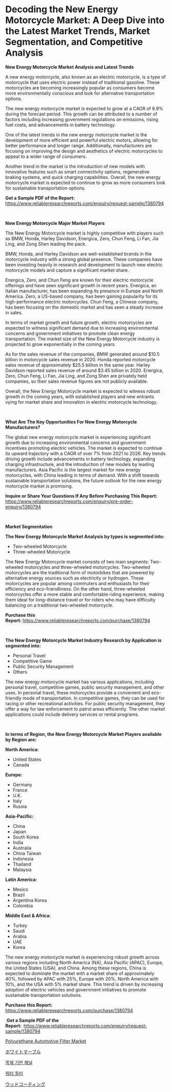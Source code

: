 <p><h1>Decoding the New Energy Motorcycle Market: A Deep Dive into the Latest Market Trends, Market Segmentation, and Competitive Analysis</h1></p><p><strong>New Energy Motorcycle Market Analysis and Latest Trends</strong></p>
<p><p>A new energy motorcycle, also known as an electric motorcycle, is a type of motorcycle that uses electric power instead of traditional gasoline. These motorcycles are becoming increasingly popular as consumers become more environmentally conscious and look for alternative transportation options. </p><p>The new energy motorcycle market is expected to grow at a CAGR of 6.9% during the forecast period. This growth can be attributed to a number of factors including increasing government regulations on emissions, rising fuel costs, and advancements in battery technology. </p><p>One of the latest trends in the new energy motorcycle market is the development of more efficient and powerful electric motors, allowing for better performance and longer range. Additionally, manufacturers are focusing on improving the design and aesthetics of electric motorcycles to appeal to a wider range of consumers. </p><p>Another trend in the market is the introduction of new models with innovative features such as smart connectivity options, regenerative braking systems, and quick charging capabilities. Overall, the new energy motorcycle market is expected to continue to grow as more consumers look for sustainable transportation options.</p></p>
<p><strong>Get a Sample PDF of the Report:&nbsp;</strong> <a href="https://www.reliableresearchreports.com/enquiry/request-sample/1380794">https://www.reliableresearchreports.com/enquiry/request-sample/1380794</a></p>
<p>&nbsp;</p>
<p><strong>New Energy Motorcycle Major Market Players</strong></p>
<p><p>The New Energy Motorcycle market is highly competitive with players such as BMW, Honda, Harley Davidson, Energica, Zero, Chun Feng, Li Fan, Jia Ling, and Zong Shen leading the pack. </p><p>BMW, Honda, and Harley Davidson are well-established brands in the motorcycle industry with a strong global presence. These companies have been investing heavily in research and development to launch new electric motorcycle models and capture a significant market share. </p><p>Energica, Zero, and Chun Feng are known for their electric motorcycle offerings and have seen significant growth in recent years. Energica, an Italian manufacturer, has been expanding its presence in Europe and North America. Zero, a US-based company, has been gaining popularity for its high-performance electric motorcycles. Chun Feng, a Chinese company, has been focusing on the domestic market and has seen a steady increase in sales.</p><p>In terms of market growth and future growth, electric motorcycles are expected to witness significant demand due to increasing environmental concerns and government initiatives to promote clean energy transportation. The market size of the New Energy Motorcycle industry is projected to grow exponentially in the coming years.</p><p>As for the sales revenue of the companies, BMW generated around $10.5 billion in motorcycle sales revenue in 2020. Honda reported motorcycle sales revenue of approximately $25.5 billion in the same year. Harley Davidson reported sales revenue of around $3.45 billion in 2020. Energica, Zero, Chun Feng, Li Fan, Jia Ling, and Zong Shen are privately held companies, so their sales revenue figures are not publicly available. </p><p>Overall, the New Energy Motorcycle market is expected to witness robust growth in the coming years, with established players and new entrants vying for market share and innovation in electric motorcycle technology.</p></p>
<p>&nbsp;</p>
<p><strong>What Are The Key Opportunities For New Energy Motorcycle Manufacturers?</strong></p>
<p><p>The global new energy motorcycle market is experiencing significant growth due to increasing environmental concerns and government incentives promoting electric vehicles. The market is expected to continue its upward trajectory with a CAGR of over 7% from 2021 to 2026. Key trends driving growth include advancements in battery technology, expanding charging infrastructure, and the introduction of new models by leading manufacturers. Asia Pacific is the largest market for new energy motorcycles, with China leading in terms of demand. With a shift towards sustainable transportation solutions, the future outlook for the new energy motorcycle market is promising.</p></p>
<p><strong>Inquire or Share Your Questions If Any Before Purchasing This Report:</strong> <a href="https://www.reliableresearchreports.com/enquiry/pre-order-enquiry/1380794">https://www.reliableresearchreports.com/enquiry/pre-order-enquiry/1380794</a></p>
<p>&nbsp;</p>
<p><strong>Market Segmentation</strong></p>
<p><strong>The New Energy Motorcycle Market Analysis by types is segmented into:</strong></p>
<p><ul><li>Two-wheeled Motorcycle</li><li>Three-wheeled Motorcycle</li></ul></p>
<p><p>The New Energy Motorcycle market consists of two main segments: Two-wheeled motorcycles and three-wheeled motorcycles. Two-wheeled motorcycles are the traditional form of motorbikes that are powered by alternative energy sources such as electricity or hydrogen. These motorcycles are popular among commuters and enthusiasts for their efficiency and eco-friendliness. On the other hand, three-wheeled motorcycles offer a more stable and comfortable riding experience, making them ideal for long-distance travel or for riders who may have difficulty balancing on a traditional two-wheeled motorcycle.</p></p>
<p><strong>Purchase this Report:&nbsp;</strong><a href="https://www.reliableresearchreports.com/purchase/1380794">https://www.reliableresearchreports.com/purchase/1380794</a></p>
<p>&nbsp;</p>
<p><strong>The New Energy Motorcycle Market Industry Research by Application is segmented into:</strong></p>
<p><ul><li>Personal Travel</li><li>Competitive Game</li><li>Public Security Management</li><li>Others</li></ul></p>
<p><p>The new energy motorcycle market has various applications, including personal travel, competitive games, public security management, and other uses. In personal travel, these motorcycles provide a convenient and eco-friendly mode of transportation. In competitive games, they can be used for racing or other recreational activities. For public security management, they offer a way for law enforcement to patrol areas efficiently. The other market applications could include delivery services or rental programs.</p></p>
<p>&nbsp;</p>
<p><strong>In terms of Region, the New Energy Motorcycle Market Players available by Region are:</strong></p>
<p>
    <p> <strong> North America: </strong>
        <ul>
            <li>United States</li>
            <li>Canada</li>
        </ul>
        </p> 
    <p> <strong> Europe: </strong>
        <ul>
            <li>Germany</li>
            <li>France</li>
            <li>U.K.</li>
            <li>Italy</li>
            <li>Russia</li>
        </ul>
        </p> 
    <p> <strong> Asia-Pacific: </strong>
        <ul>
            <li>China</li>
            <li>Japan</li>
            <li>South Korea</li>
            <li>India</li>
            <li>Australia</li>
            <li>China Taiwan</li>
            <li>Indonesia</li>
            <li>Thailand</li>
            <li>Malaysia</li>
        </ul>
        </p> 
    <p> <strong> Latin America: </strong>
        <ul>
            <li>Mexico</li>
            <li>Brazil</li>
            <li>Argentina Korea</li>
            <li>Colombia</li>
        </ul>
        </p> 
    <p> <strong> Middle East & Africa: </strong>
        <ul>
            <li>Turkey</li>
            <li>Saudi</li>
            <li>Arabia</li>
            <li>UAE</li>
            <li>Korea</li>
        </ul>
    </p>
    </p>
<p><p>The new energy motorcycle market is experiencing robust growth across various regions including North America (NA), Asia Pacific (APAC), Europe, the United States (USA), and China. Among these regions, China is expected to dominate the market with a market share of approximately 40%, followed by APAC with 25%, Europe with 20%, North America with 10%, and the USA with 5% market share. This trend is driven by increasing adoption of electric vehicles and government initiatives to promote sustainable transportation solutions.</p></p>
<p><strong>Purchase this Report: </strong><a href="https://www.reliableresearchreports.com/purchase/1380794">https://www.reliableresearchreports.com/purchase/1380794</a></p>
<p>&nbsp;<strong>Get a Sample PDF of the Report:&nbsp;&nbsp;</strong><a href="https://www.reliableresearchreports.com/enquiry/request-sample/1380794">https://www.reliableresearchreports.com/enquiry/request-sample/1380794</a></p>
<p><strong></strong></p>
<p><p><a href="https://github.com/singletonthaxterkelliehr2df/Market-Research-Report-List-1/blob/main/polyurethane-automotive-filter-market.md">Polyurethane Automotive Filter Market</a></p><p><a href="https://medium.com/@ms2501905/%E7%99%BD%E3%81%84%E5%A4%A7%E7%90%86%E7%9F%B3%E5%B8%82%E5%A0%B4-%E7%AB%B6%E4%BA%89%E5%88%86%E6%9E%90-%E5%B8%82%E5%A0%B4%E3%83%88%E3%83%AC%E3%83%B3%E3%83%89%E3%81%8A%E3%82%88%E3%81%B32031%E5%B9%B4%E3%81%BE%E3%81%A7%E3%81%AE%E4%BA%88%E6%B8%AC-0cdab1611b9a">ホワイトマーブル</a></p><p><a href="https://medium.com/@penelolack456456/%EB%AA%A9%EC%9E%AC-%EA%B8%B0%EB%B0%98-%ED%8C%A8%EB%84%90-%EC%8B%9C%EC%9E%A5-%EC%A7%80%ED%91%9C-%ED%95%B4%EC%84%9D-%EC%8B%9C%EC%9E%A5-%EC%A0%90%EC%9C%A0%EC%9C%A8-%ED%8A%B8%EB%A0%8C%EB%93%9C-%EB%B0%8F-%EC%84%B1%EC%9E%A5-%EC%96%91%EC%83%81-2a762d923b74">목재 기반 패널</a></p><p><a href="https://medium.com/@penelolack456456/%EC%88%98%EB%83%89%EA%B8%B0-%EC%8B%9C%EC%9E%A5-%EB%B6%84%EC%84%9D-cagr-%EC%8B%9C%EC%9E%A5-%EC%84%B8%EB%B6%84%ED%99%94-%EB%B0%8F-%EC%84%B8%EA%B3%84%EC%A0%81-%EC%97%85%EA%B3%84-%EA%B0%9C%EC%9A%94-5404b5e99996">워터 칠러</a></p><p><a href="https://medium.com/@ms2501905/%E6%9C%A8%E6%9D%90%E5%A1%97%E8%A3%85%E5%B8%82%E5%A0%B4%E3%83%AC%E3%83%9D%E3%83%BC%E3%83%88%E3%81%AF-%E3%81%93%E3%81%AE%E5%B8%82%E5%A0%B4%E3%81%AE%E6%9C%80%E6%96%B0%E3%81%AE%E3%83%88%E3%83%AC%E3%83%B3%E3%83%89%E3%81%A8%E6%88%90%E9%95%B7%E6%A9%9F%E4%BC%9A%E3%82%92%E6%98%8E%E3%82%89%E3%81%8B%E3%81%AB%E3%81%97%E3%81%BE%E3%81%99-7fda00e482d7">ウッドコーティング</a></p></p>